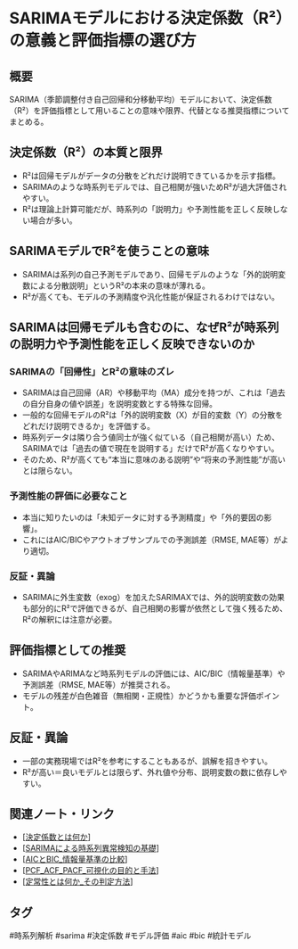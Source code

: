 # SARIMAモデルにおける決定係数（R²）の意義と評価指標の選び方

## 概要
SARIMA（季節調整付き自己回帰和分移動平均）モデルにおいて、決定係数（R²）を評価指標として用いることの意味や限界、代替となる推奨指標についてまとめる。

## 決定係数（R²）の本質と限界
- R²は回帰モデルがデータの分散をどれだけ説明できているかを示す指標。
- SARIMAのような時系列モデルでは、自己相関が強いためR²が過大評価されやすい。
- R²は理論上計算可能だが、時系列の「説明力」や予測性能を正しく反映しない場合が多い。

## SARIMAモデルでR²を使うことの意味
- SARIMAは系列の自己予測モデルであり、回帰モデルのような「外的説明変数による分散説明」というR²の本来の意味が薄れる。
- R²が高くても、モデルの予測精度や汎化性能が保証されるわけではない。

## SARIMAは回帰モデルも含むのに、なぜR²が時系列の説明力や予測性能を正しく反映できないのか

### SARIMAの「回帰性」とR²の意味のズレ
- SARIMAは自己回帰（AR）や移動平均（MA）成分を持つが、これは「過去の自分自身の値や誤差」を説明変数とする特殊な回帰。
- 一般的な回帰モデルのR²は「外的説明変数（X）が目的変数（Y）の分散をどれだけ説明できるか」を評価する。
- 時系列データは隣り合う値同士が強く似ている（自己相関が高い）ため、SARIMAでは「過去の値で現在を説明する」だけでR²が高くなりやすい。
- そのため、R²が高くても“本当に意味のある説明”や“将来の予測性能”が高いとは限らない。

### 予測性能の評価に必要なこと
- 本当に知りたいのは「未知データに対する予測精度」や「外的要因の影響」。
- これにはAIC/BICやアウトオブサンプルでの予測誤差（RMSE, MAE等）がより適切。

### 反証・異論
- SARIMAに外生変数（exog）を加えたSARIMAXでは、外的説明変数の効果も部分的にR²で評価できるが、自己相関の影響が依然として強く残るため、R²の解釈には注意が必要。

## 評価指標としての推奨
- SARIMAやARIMAなど時系列モデルの評価には、AIC/BIC（情報量基準）や予測誤差（RMSE, MAE等）が推奨される。
- モデルの残差が白色雑音（無相関・正規性）かどうかも重要な評価ポイント。

## 反証・異論
- 一部の実務現場ではR²を参考にすることもあるが、誤解を招きやすい。
- R²が高い＝良いモデルとは限らず、外れ値や分布、説明変数の数に依存しやすい。

## 関連ノート・リンク
- [[決定係数とは何か]]
- [[SARIMAによる時系列異常検知の基礎]]
- [[AICとBIC_情報量基準の比較]]
- [[PCF_ACF_PACF_可視化の目的と手法]]
- [[定常性とは何か_その判定方法]]

## タグ
#時系列解析 #sarima #決定係数 #モデル評価 #aic #bic #統計モデル


[//begin]: # "Autogenerated link references for markdown compatibility"
[決定係数とは何か]: %E6%B1%BA%E5%AE%9A%E4%BF%82%E6%95%B0%E3%81%A8%E3%81%AF%E4%BD%95%E3%81%8B.md "決定係数（R²）とは何か"
[SARIMAによる時系列異常検知の基礎]: SARIMA%E3%81%AB%E3%82%88%E3%82%8B%E6%99%82%E7%B3%BB%E5%88%97%E7%95%B0%E5%B8%B8%E6%A4%9C%E7%9F%A5%E3%81%AE%E5%9F%BA%E7%A4%8E.md "SARIMAによる時系列異常検知の基礎"
[AICとBIC_情報量基準の比較]: AIC%E3%81%A8BIC_%E6%83%85%E5%A0%B1%E9%87%8F%E5%9F%BA%E6%BA%96%E3%81%AE%E6%AF%94%E8%BC%83.md "AIC（赤池情報量規準）とBIC（ベイズ情報量規準）"
[PCF_ACF_PACF_可視化の目的と手法]: PCF_ACF_PACF_%E5%8F%AF%E8%A6%96%E5%8C%96%E3%81%AE%E7%9B%AE%E7%9A%84%E3%81%A8%E6%89%8B%E6%B3%95.md "PCF/ACF（自己相関関数）・PACF（偏自己相関関数）を可視化する目的と手法"
[定常性とは何か_その判定方法]: %E5%AE%9A%E5%B8%B8%E6%80%A7%E3%81%A8%E3%81%AF%E4%BD%95%E3%81%8B_%E3%81%9D%E3%81%AE%E5%88%A4%E5%AE%9A%E6%96%B9%E6%B3%95.md "定常性とは何か、その判定方法"
[//end]: # "Autogenerated link references"
